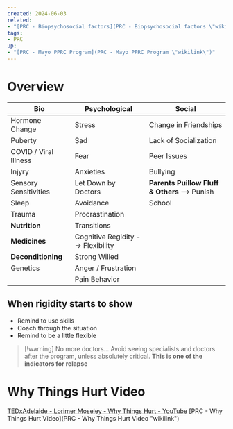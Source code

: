 ```yaml
---
created: 2024-06-03
related:
- "[PRC - Biopsychosocial factors](PRC - Biopsychosocial factors \"wikilink\")"
tags:
- PRC
up:
- "[PRC - Mayo PPRC Program](PRC - Mayo PPRC Program \"wikilink\")"
---
```


# Overview

| Bio | Psychological | Social |
|----|----|----|
| Hormone Change | Stress | Change in Friendships |
| Puberty | Sad | Lack of Socialization |
| COVID / Viral Illness | Fear | Peer Issues |
| Injyry | Anxieties | Bullying |
| Sensory Sensitivities | Let Down by Doctors | **Parents Puillow Fluff & Others** --\> Punish |
| Sleep | Avoidance | School |
| Trauma | Procrastination |  |
| **Nutrition** | Transitions |  |
| **Medicines** | Cognitive Regidity --\> Flexibility |  |
| **Deconditioning** | Strong Willed |  |
| Genetics | Anger / Frustration |  |
|  | Pain Behavior |  |

## When rigidity starts to show

- Remind to use skills
- Coach through the situation
- Remind to be a little flexible

> \[!warning\] No more doctors...
> Avoid seeing specialists and doctors after the program, unless absolutely critical. **This is one of the indicators for relapse**

# Why Things Hurt Video

[TEDxAdelaide - Lorimer Moseley - Why Things Hurt - YouTube](https://www.youtube.com/watch?v=gwd-wLdIHjs)
[PRC - Why Things Hurt Video](PRC - Why Things Hurt Video "wikilink")

